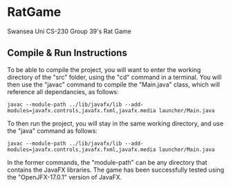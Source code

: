 # RatGame
Swansea Uni CS-230 Group 39's Rat Game

## Compile & Run Instructions
To be able to compile the project, you will want to enter the working directory of the "src" folder, using the "cd" command in a terminal.
You will then use the "javac" command to compile the "Main.java" class, which will reference all dependancies, as follows:

```javac --module-path ../lib/javafx/lib --add-modules=javafx.controls,javafx.fxml,javafx.media launcher/Main.java```

To then run the project, you will stay in the same working directory, and use the "java" command as follows:

```javac --module-path ../lib/javafx/lib --add-modules=javafx.controls,javafx.fxml,javafx.media launcher/Main.java```

In the former commands, the "module-path" can be any directory that contains the JavaFX libraries. The game has been successfully tested using the "OpenJFX-17.0.1" version of JavaFX.
